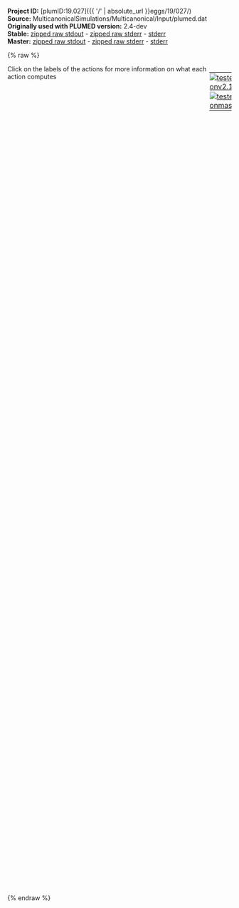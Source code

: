 **Project ID:** [plumID:19.027]({{ '/' | absolute_url }}eggs/19/027/)  
**Source:** MulticanonicalSimulations/Multicanonical/Input/plumed.dat  
**Originally used with PLUMED version:** 2.4-dev  
**Stable:** [zipped raw stdout](plumed.dat.plumed.stdout.txt.zip) - [zipped raw stderr](plumed.dat.plumed.stderr.txt.zip) - [stderr](plumed.dat.plumed.stderr)  
**Master:** [zipped raw stdout](plumed.dat.plumed_master.stdout.txt.zip) - [zipped raw stderr](plumed.dat.plumed_master.stderr.txt.zip) - [stderr](plumed.dat.plumed_master.stderr)  

{% raw %}
<div style="width: 100%; float:left">
<div style="width: 90%; float:left" id="value_details_data/MulticanonicalSimulations/Multicanonical/Input/plumed.dat"> Click on the labels of the actions for more information on what each action computes </div>
<div style="width: 10%; float:left"><table><tr><td style="padding:1px"><a href="plumed.dat.plumed.stderr"><img src="https://img.shields.io/badge/v2.10-passing-green.svg" alt="tested onv2.10" /></a></td></tr><tr><td style="padding:1px"><a href="plumed.dat.plumed_master.stderr"><img src="https://img.shields.io/badge/master-passing-green.svg" alt="tested onmaster" /></a></td></tr></table></div></div>
<pre style="width=97%;">
<span class="plumedtooltip" style="color:blue"># vim:ft=plumed<span class="right">Enables syntax highlighting for PLUMED files in vim. See <a href="https://www.plumed.org/doc-master/user-doc/html/_vim_syntax.html">here for more details. </a><i></i></span></span>
<br/><span class="plumedtooltip" style="color:green">RESTART<span class="right">Activate restart. <a href="https://www.plumed.org/doc-master/user-doc/html/_r_e_s_t_a_r_t.html" style="color:green">More details</a><i></i></span></span>
<br/><span style="display:none;" id="data/MulticanonicalSimulations/Multicanonical/Input/plumed.dat">The RESTART action with label <b></b> calculates something</span><span class="plumedtooltip" style="color:green">UNITS<span class="right">This command sets the internal units for the code. <a href="https://www.plumed.org/doc-master/user-doc/html/_u_n_i_t_s.html" style="color:green">More details</a><i></i></span></span> <span class="plumedtooltip">LENGTH<span class="right">the units of lengths<i></i></span></span>=A

<b name="data/MulticanonicalSimulations/Multicanonical/Input/plumed.datenergy" onclick='showPath("data/MulticanonicalSimulations/Multicanonical/Input/plumed.dat","data/MulticanonicalSimulations/Multicanonical/Input/plumed.datenergy","data/MulticanonicalSimulations/Multicanonical/Input/plumed.datenergy","black")'>energy</b><span style="display:none;" id="data/MulticanonicalSimulations/Multicanonical/Input/plumed.datenergy">The ENERGY action with label <b>energy</b> calculates the following quantities:<table  align="center" frame="void" width="95%" cellpadding="5%"><tr><td width="5%"><b> Quantity </b>  </td><td width="5%"><b> Type </b>  </td><td><b> Description </b> </td></tr><tr><td width="5%">energy</td><td width="5%"><font color="black">scalar</font></td><td>the internal energy</td></tr></table></span>: <span class="plumedtooltip" style="color:green">ENERGY<span class="right">Calculate the total potential energy of the simulation box. <a href="https://www.plumed.org/doc-master/user-doc/html/_e_n_e_r_g_y.html" style="color:green">More details</a><i></i></span></span>
<br/><span style="color:blue" class="comment"># Construct a bias potential using VES</span>
<span style="color:blue" class="comment">#</span>
<span style="color:blue" class="comment"># Basis functions</span>
<br/><b name="data/MulticanonicalSimulations/Multicanonical/Input/plumed.datbf1" onclick='showPath("data/MulticanonicalSimulations/Multicanonical/Input/plumed.dat","data/MulticanonicalSimulations/Multicanonical/Input/plumed.datbf1","data/MulticanonicalSimulations/Multicanonical/Input/plumed.datbf1","brown")'>bf1</b>: <span class="plumedtooltip" style="color:green">BF_LEGENDRE<span class="right">Legendre polynomials basis functions. <a href="https://www.plumed.org/doc-master/user-doc/html/_b_f__l_e_g_e_n_d_r_e.html" style="color:green">More details</a><i></i></span></span> <span class="plumedtooltip">ORDER<span class="right">The order of the basis function expansion<i></i></span></span>=20 <span class="plumedtooltip">MINIMUM<span class="right">The minimum of the interval on which the basis functions are defined<i></i></span></span>=-25000 <span class="plumedtooltip">MAXIMUM<span class="right">The maximum of the interval on which the basis functions are defined<i></i></span></span>=-23500

<span style="color:blue" class="comment"># Target distributions</span>
<br/><span style="display:none;" id="data/MulticanonicalSimulations/Multicanonical/Input/plumed.datbf1">The BF_LEGENDRE action with label <b>bf1</b> calculates something</span><span class="plumedtooltip" style="color:green">TD_MULTICANONICAL<span class="right">Multicanonical target distribution (dynamic). <a href="https://www.plumed.org/doc-master/user-doc/html/_t_d__m_u_l_t_i_c_a_n_o_n_i_c_a_l.html" style="color:green">More details</a><i></i></span></span> ...
 <span class="plumedtooltip">LABEL<span class="right">a label for the action so that its output can be referenced in the input to other actions<i></i></span></span>=<b name="data/MulticanonicalSimulations/Multicanonical/Input/plumed.dattd_multi" onclick='showPath("data/MulticanonicalSimulations/Multicanonical/Input/plumed.dat","data/MulticanonicalSimulations/Multicanonical/Input/plumed.dattd_multi","data/MulticanonicalSimulations/Multicanonical/Input/plumed.dattd_multi","brown")'>td_multi</b>
 <span class="plumedtooltip">SIGMA<span class="right">The standard deviation parameters of the Gaussian kernels used for smoothing the target distribution<i></i></span></span>=50.0
 <span class="plumedtooltip">MIN_TEMP<span class="right">Minimum temperature<i></i></span></span>=400
 <span class="plumedtooltip">MAX_TEMP<span class="right">Maximum temperature<i></i></span></span>=600
 <span class="plumedtooltip">THRESHOLD<span class="right"> Maximum exploration free energy in kT<i></i></span></span>=1
... TD_MULTICANONICAL

<br/><span style="color:blue" class="comment"># Expansion</span>
<br/><span style="display:none;" id="data/MulticanonicalSimulations/Multicanonical/Input/plumed.dattd_multi">The TD_MULTICANONICAL action with label <b>td_multi</b> calculates something</span><span class="plumedtooltip" style="color:green">VES_LINEAR_EXPANSION<span class="right">Linear basis set expansion bias. <a href="https://www.plumed.org/doc-master/user-doc/html/_v_e_s__l_i_n_e_a_r__e_x_p_a_n_s_i_o_n.html" style="color:green">More details</a><i></i></span></span> ...
 <span class="plumedtooltip">ARG<span class="right">the labels of the scalars on which the bias will act<i></i></span></span>=<b name="data/MulticanonicalSimulations/Multicanonical/Input/plumed.datenergy">energy</b>
 <span class="plumedtooltip">BASIS_FUNCTIONS<span class="right">the label of the one dimensional basis functions that should be used<i></i></span></span>=<b name="data/MulticanonicalSimulations/Multicanonical/Input/plumed.datbf1">bf1</b>
 <span class="plumedtooltip">TEMP<span class="right">the system temperature - this is needed if the MD code does not pass the temperature to PLUMED<i></i></span></span>=500.0
 <span class="plumedtooltip">GRID_BINS<span class="right">the number of bins used for the grid<i></i></span></span>=1000
 <span class="plumedtooltip">TARGET_DISTRIBUTION<span class="right">the label of the target distribution to be used<i></i></span></span>=<b name="data/MulticanonicalSimulations/Multicanonical/Input/plumed.dattd_multi">td_multi</b>
 <span class="plumedtooltip">LABEL<span class="right">a label for the action so that its output can be referenced in the input to other actions<i></i></span></span>=<b name="data/MulticanonicalSimulations/Multicanonical/Input/plumed.datb1" onclick='showPath("data/MulticanonicalSimulations/Multicanonical/Input/plumed.dat","data/MulticanonicalSimulations/Multicanonical/Input/plumed.datb1","data/MulticanonicalSimulations/Multicanonical/Input/plumed.datb1","black")'>b1</b><span style="display:none;" id="data/MulticanonicalSimulations/Multicanonical/Input/plumed.datb1">The VES_LINEAR_EXPANSION action with label <b>b1</b> calculates the following quantities:<table  align="center" frame="void" width="95%" cellpadding="5%"><tr><td width="5%"><b> Quantity </b>  </td><td width="5%"><b> Type </b>  </td><td><b> Description </b> </td></tr><tr><td width="5%">b1.bias</td><td width="5%"><font color="black">scalar</font></td><td>the instantaneous value of the bias potential</td></tr><tr><td width="5%">b1.force2</td><td width="5%"><font color="black">scalar</font></td><td>the instantaneous value of the squared force due to this bias potential.</td></tr></table></span>
... VES_LINEAR_EXPANSION
<br/><span style="color:blue" class="comment"># Optimization algorithm</span>
<br/><span id="data/MulticanonicalSimulations/Multicanonical/Input/plumed.datdefo1_short"><span class="plumedtooltip" style="color:green">OPT_DUMMY<span class="right">Dummy optimizer for debugging. This action has <a class="toggler" href='javascript:;' onclick='toggleDisplay("data/MulticanonicalSimulations/Multicanonical/Input/plumed.datdefo1");'>hidden defaults</a>. <a href="https://www.plumed.org/doc-master/user-doc/html/_o_p_t__d_u_m_m_y.html">More details</a><i></i></span></span> ...
  <span class="plumedtooltip">BIAS<span class="right">the label of the VES bias to be optimized<i></i></span></span>=<b name="data/MulticanonicalSimulations/Multicanonical/Input/plumed.datb1">b1</b>
  <span class="plumedtooltip">STRIDE<span class="right">the frequency of updating the coefficients given in the number of MD steps<i></i></span></span>=500
  <span class="plumedtooltip">LABEL<span class="right">a label for the action so that its output can be referenced in the input to other actions<i></i></span></span>=<b name="data/MulticanonicalSimulations/Multicanonical/Input/plumed.dato1" onclick='showPath("data/MulticanonicalSimulations/Multicanonical/Input/plumed.dat","data/MulticanonicalSimulations/Multicanonical/Input/plumed.dato1","data/MulticanonicalSimulations/Multicanonical/Input/plumed.dato1","brown")'>o1</b>
  <span class="plumedtooltip">COEFFS_OUTPUT<span class="right"> how often the coefficients should be written to file<i></i></span></span>=10
... OPT_DUMMY
</span><span id="data/MulticanonicalSimulations/Multicanonical/Input/plumed.datdefo1_long" style="display:none;"><span style="display:none;" id="data/MulticanonicalSimulations/Multicanonical/Input/plumed.dato1">The OPT_DUMMY action with label <b>o1</b> calculates the following quantities:<table  align="center" frame="void" width="95%" cellpadding="5%"><tr><td width="5%"><b> Quantity </b>  </td><td><b> Description </b> </td></tr><tr><td width="5%">o1.value</td><td>a scalar</td></tr></table></span><span class="plumedtooltip" style="color:green">OPT_DUMMY<span class="right">Dummy optimizer for debugging. This action uses the <a class="toggler" href='javascript:;' onclick='toggleDisplay("data/MulticanonicalSimulations/Multicanonical/Input/plumed.datdefo1");'>defaults shown here</a>. <a href="https://www.plumed.org/doc-master/user-doc/html/_o_p_t__d_u_m_m_y.html">More details</a><i></i></span></span> ...
  <span class="plumedtooltip">BIAS<span class="right">the label of the VES bias to be optimized<i></i></span></span>=<b name="data/MulticanonicalSimulations/Multicanonical/Input/plumed.datb1">b1</b>
  <span class="plumedtooltip">STRIDE<span class="right">the frequency of updating the coefficients given in the number of MD steps<i></i></span></span>=500
  <span class="plumedtooltip">LABEL<span class="right">a label for the action so that its output can be referenced in the input to other actions<i></i></span></span>=<b name="data/MulticanonicalSimulations/Multicanonical/Input/plumed.dato1" onclick='showPath("data/MulticanonicalSimulations/Multicanonical/Input/plumed.dat","data/MulticanonicalSimulations/Multicanonical/Input/plumed.dato1","data/MulticanonicalSimulations/Multicanonical/Input/plumed.dato1","brown")'>o1</b>
  <span class="plumedtooltip">COEFFS_OUTPUT<span class="right"> how often the coefficients should be written to file<i></i></span></span>=10
 <span class="plumedtooltip">COEFFS_FILE<span class="right"> the name of output file for the coefficients<i></i></span></span>=coeffs.data
... OPT_DUMMY
</span><br/><span class="plumedtooltip" style="color:green">PRINT<span class="right">Print quantities to a file. <a href="https://www.plumed.org/doc-master/user-doc/html/_p_r_i_n_t.html" style="color:green">More details</a><i></i></span></span> <span class="plumedtooltip">ARG<span class="right">the labels of the values that you would like to print to the file<i></i></span></span>=* <span class="plumedtooltip">FILE<span class="right">the name of the file on which to output these quantities<i></i></span></span>=COLVAR <span class="plumedtooltip">STRIDE<span class="right"> the frequency with which the quantities of interest should be output<i></i></span></span>=500
</pre>
{% endraw %}
